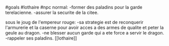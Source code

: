 #goals #lothaire #npc
normal:
-former des paladins pour la garde terelacienne.
-assurer la securite de la citee.

sous le joug de l'empereur rouge:
-sa strategie est de reconquerir l'armurerie et la caserne pour avoir acces a des armes de qualite et peter la geule au dragon.
-ne blesser aucun garde qui a ete force a servir le dragon.
-rappeler ses paladins.
[[lothaire]]